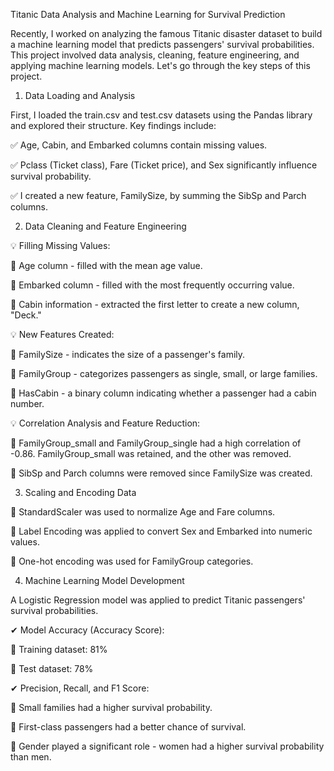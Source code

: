 Titanic Data Analysis and Machine Learning for Survival Prediction

Recently, I worked on analyzing the famous Titanic disaster dataset to build a machine learning model that predicts passengers' survival probabilities. This project involved data analysis, cleaning, feature engineering, and applying machine learning models. Let's go through the key steps of this project.

1. Data Loading and Analysis

First, I loaded the train.csv and test.csv datasets using the Pandas library and explored their structure. 
Key findings include:

✅ Age, Cabin, and Embarked columns contain missing values.

✅ Pclass (Ticket class), Fare (Ticket price), and Sex significantly influence survival probability.

✅ I created a new feature, FamilySize, by summing the SibSp and Parch columns.

2. Data Cleaning and Feature Engineering

💡 Filling Missing Values:

🔹 Age column - filled with the mean age value.

🔹 Embarked column - filled with the most frequently occurring value.

🔹 Cabin information - extracted the first letter to create a new column, "Deck."

💡 New Features Created:

🔹 FamilySize - indicates the size of a passenger's family.

🔹 FamilyGroup - categorizes passengers as single, small, or large families.

🔹 HasCabin - a binary column indicating whether a passenger had a cabin number.

💡 Correlation Analysis and Feature Reduction:

🔹 FamilyGroup_small and FamilyGroup_single had a high correlation of -0.86. FamilyGroup_small was retained, and the other was removed.

🔹 SibSp and Parch columns were removed since FamilySize was created.

3. Scaling and Encoding Data

🔹 StandardScaler was used to normalize Age and Fare columns.

🔹 Label Encoding was applied to convert Sex and Embarked into numeric values.

🔹 One-hot encoding was used for FamilyGroup categories.

4. Machine Learning Model Development

A Logistic Regression model was applied to predict Titanic passengers' survival probabilities.

✔ Model Accuracy (Accuracy Score):

🔹 Training dataset: 81%

🔹 Test dataset: 78%

✔ Precision, Recall, and F1 Score:

🔹 Small families had a higher survival probability.

🔹 First-class passengers had a better chance of survival.

🔹 Gender played a significant role - women had a higher survival probability than men.

